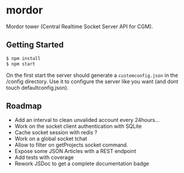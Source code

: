 # mordor
Mordor tower (Central Realtime Socket Server API for CGM).

## Getting Started

```bash
$ npm install
$ npm start
```

On the first start the server should generate a `customconfig.json` in the /config directory. Use it to configure the server like you want (and dont touch defaultconfig.json).

## Roadmap

- Add an interval to clean unvalided account every 24hours...
- Work on the socket client authentication with SQLite
- Cache socket session with redis ?
- Work on a global socket tchat
- Allow to filter on getProjects socket command.
- Expose some JSON Articles with a REST endpoint
- Add tests with coverage
- Rework JSDoc to get a complete documentation badge
